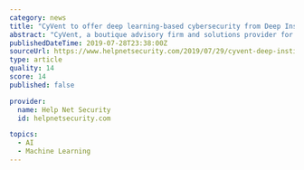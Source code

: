 ```yaml
---
category: news
title: "CyVent to offer deep learning-based cybersecurity from Deep Instinct"
abstract: "CyVent, a boutique advisory firm and solutions provider for cybersecurity, announced a new partnership with Deep Instinct, the first and only company to apply deep learning to cybersecurity. Under the deal, CyVent will serve as a strategic partner ..."
publishedDateTime: 2019-07-28T23:38:00Z
sourceUrl: https://www.helpnetsecurity.com/2019/07/29/cyvent-deep-instinct/
type: article
quality: 14
score: 14
published: false

provider:
  name: Help Net Security
  id: helpnetsecurity.com

topics:
  - AI
  - Machine Learning
---
```

